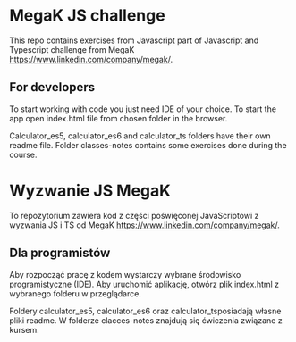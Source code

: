 # MegaK JS challenge

This repo contains exercises from Javascript part of Javascript and Typescript challenge from MegaK https://www.linkedin.com/company/megak/.

## For developers

To start working with code you just need IDE of your choice. To start the app open index.html file from chosen folder in the browser.

Calculator_es5, calculator_es6 and calculator_ts folders have their own readme file. Folder classes-notes contains some exercises done during the course.

# Wyzwanie JS MegaK

To repozytorium zawiera kod z części poświęconej JavaScriptowi z wyzwania JS i TS od MegaK https://www.linkedin.com/company/megak/.

## Dla programistów

Aby rozpocząć pracę z kodem wystarczy wybrane środowisko programistyczne (IDE). Aby uruchomić aplikację, otwórz plik index.html z wybranego folderu w przeglądarce.

Foldery calculator_es5, calculator_es6 oraz calculator_tsposiadają własne pliki readme. W folderze clacces-notes znajdują się ćwiczenia związane z kursem.
